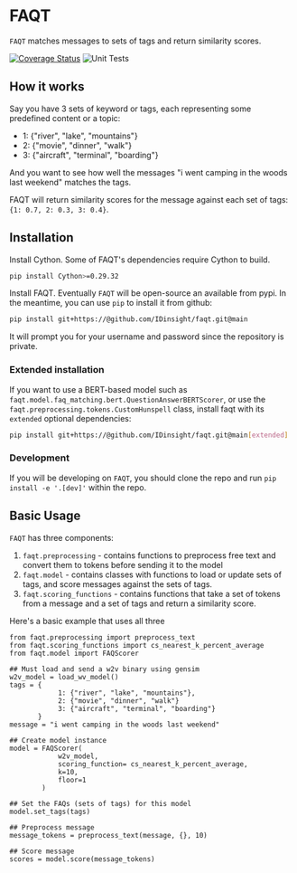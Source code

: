 # FAQT

`FAQT` matches messages to sets of tags and return similarity scores.

[![Coverage Status](https://coveralls.io/repos/github/IDinsight/faqt/badge.svg?t=OJGPBt)](https://coveralls.io/github/IDinsight/faqt?branch=main)
![Unit Tests](https://github.com/IDinsight/faqt/actions/workflows/tests.yml/badge.svg)

## How it works

Say you have 3 sets of keyword or tags, each representing some predefined content or a topic:

-   1: {"river", "lake", "mountains"}
-   2: {"movie", "dinner", "walk"}
-   3: {"aircraft", "terminal", "boarding"}

And you want to see how well the messages "i went camping in the woods last weekend" matches the tags.

FAQT will return similarity scores for the message against each set of tags:
`{1: 0.7, 2: 0.3, 3: 0.4}`.

## Installation

Install Cython. Some of FAQT's dependencies require Cython to build.
```bash
pip install Cython>=0.29.32
```
Install FAQT. Eventually `FAQT` will be open-source an available from pypi. In the meantime, you can use `pip` to install it from github:
```bash
pip install git+https://@github.com/IDinsight/faqt.git@main
```
It will prompt you for your username and password since the repository is private.

### Extended installation
If you want to use a BERT-based model such as `faqt.model.faq_matching.bert.QuestionAnswerBERTScorer`, or use the `faqt.preprocessing.tokens.CustomHunspell` class, install faqt with its `extended` optional dependencies:
```bash
pip install git+https://@github.com/IDinsight/faqt.git@main[extended]
```

### Development

If you will be developing on `FAQT`, you should clone the repo and run `pip install -e '.[dev]'` within the repo.

## Basic Usage

`FAQT` has three components:

1. `faqt.preprocessing` - contains functions to preprocess free text and convert them to tokens before sending it to the model
2. `faqt.model` - contains classes with functions to load or update sets of tags, and score messages against the sets of tags.
3. `faqt.scoring_functions` - contains functions that take a set of tokens from a message and a set of tags and return a similarity score.

Here's a basic example that uses all three

```
from faqt.preprocessing import preprocess_text
from faqt.scoring_functions import cs_nearest_k_percent_average
from faqt.model import FAQScorer

## Must load and send a w2v binary using gensim
w2v_model = load_wv_model()
tags = {
            1: {"river", "lake", "mountains"},
            2: {"movie", "dinner", "walk"}
            3: {"aircraft", "terminal", "boarding"}
       }
message = "i went camping in the woods last weekend"

## Create model instance
model = FAQScorer(
            w2v_model,
            scoring_function= cs_nearest_k_percent_average,
            k=10,
            floor=1
        )

## Set the FAQs (sets of tags) for this model
model.set_tags(tags)

## Preprocess message
message_tokens = preprocess_text(message, {}, 10)

## Score message
scores = model.score(message_tokens)
```
